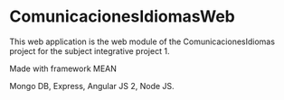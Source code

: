# ComunicacionesIdiomasWeb

This web application is the web module of the ComunicacionesIdiomas project for the subject integrative project 1.

Made with framework MEAN

Mongo DB, Express, Angular JS 2, Node JS.
